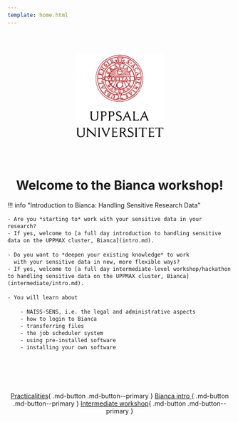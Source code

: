 ```yaml
---
template: home.html
---
```


<center>

<br/><br/>

<img src="assets/UU_logo_color.svg" alt="drawing" width="200"/>

<br/><br/>


# Welcome to the Bianca workshop!
    
</center>

!!! info "Introduction to Bianca: Handling Sensitive Research Data"
    
    - Are you *starting to* work with your sensitive data in your research? 
    - If yes, welcome to [a full day introduction to handling sensitive data on the UPPMAX cluster, Bianca](intro.md). 

    - Do you want to *deepen your existing knowledge* to work 
      with your sensitive data in new, more flexible ways? 
    - If yes, welcome to [a full day intermediate-level workshop/hackathon to handling sensitive data on the UPPMAX cluster, Bianca](intermediate/intro.md). 

    - You will learn about 
    
        - NAISS-SENS, i.e. the legal and administrative aspects
        - how to login to Bianca
        - transferring files
        - the job scheduler system
        - using pre-installed software
        - installing your own software

<center>
<br>
    
<br/><br/>

[Practicalities](practicalities.md){ .md-button .md-button--primary }
[Bianca intro ](intro.md){ .md-button .md-button--primary }
[Intermediate workshop](intermediate/intro.md){ .md-button .md-button--primary }

<br/><br/>


</center>
